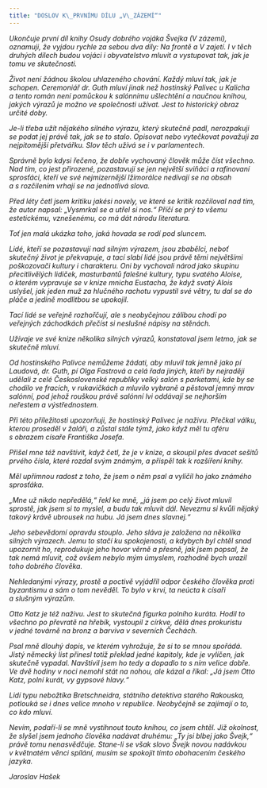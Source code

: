 ```yaml
---
title: "DOSLOV K\_PRVNÍMU DÍLU „V\_ZÁZEMÍ“"
---
```


_Ukončuje první díl knihy Osudy dobrého vojáka Švejka (V zázemí), oznamuji, že vyjdou rychle za sebou dva díly: Na frontě a V zajetí. I v těch druhých dílech budou vojáci i obyvatelstvo mluvit a vystupovat tak, jak je tomu ve skutečnosti._

_Život není žádnou školou uhlazeného chování. Každý mluví tak, jak je schopen. Ceremoniář dr. Guth mluví jinak než hostinský Palivec u Kalicha a tento román není pomůckou k salónnímu ušlechtění a naučnou knihou, jakých výrazů je možno ve společnosti užívat. Jest to historický obraz určité doby._

_Je-li třeba užít nějakého silného výrazu, který skutečně padl, nerozpakuji se podat jej právě tak, jak se to stalo. Opisovat nebo vytečkovat považuji za nejpitomější přetvářku. Slov těch užívá se i v parlamentech._

_Správně bylo kdysi řečeno, že dobře vychovaný člověk může číst všechno. Nad tím, co jest přirozené, pozastavují se jen největší sviňáci a rafinovaní sprosťáci, kteří ve své nejmizernější lžimorálce nedívají se na obsah a s rozčilením vrhají se na jednotlivá slova._

_Před léty četl jsem kritiku jakési novely, ve které se kritik rozčiloval nad tím, že autor napsal: „Vysmrkal se a utřel si nos.“ Příčí se prý to všemu estetickému, vznešenému, co má dát národu literatura._

_Toť jen malá ukázka toho, jaká hovada se rodí pod sluncem._

_Lidé, kteří se pozastavují nad silným výrazem, jsou zbabělci, neboť skutečný život je překvapuje, a tací slabí lidé jsou právě těmi největšími poškozovači kultury i charakteru. Oni by vychovali národ jako skupinu přecitlivělých lidiček, masturbantů falešné kultury, typu svatého Aloise, o kterém vypravuje se v knize mnicha Eustacha, že když svatý Alois uslyšel, jak jeden muž za hlučného rachotu vypustil své větry, tu dal se do pláče a jedině modlitbou se upokojil._

_Tací lidé se veřejně rozhořčují, ale s neobyčejnou zálibou chodí po veřejných záchodkách přečíst si neslušné nápisy na stěnách._

_Užívaje ve své knize několika silných výrazů, konstatoval jsem letmo, jak se skutečně mluví._

_Od hostinského Palivce nemůžeme žádati, aby mluvil tak jemně jako pí Laudová, dr. Guth, pí Olga Fastrová a celá řada jiných, kteří by nejraději udělali z celé Československé republiky velký salón s parketami, kde by se chodilo ve fracích, v rukavičkách a mluvilo vybraně a pěstoval jemný mrav salónní, pod jehož rouškou právě salónní lvi oddávají se nejhorším neřestem a výstřednostem._

  

_Při této příležitosti upozorňuji, že hostinský Palivec je naživu. Přečkal válku, kterou proseděl v žaláři, a zůstal stále týmž, jako když měl tu aféru s obrazem císaře Františka Josefa._

_Přišel mne též navštívit, když četl, že je v knize, a skoupil přes dvacet sešitů prvého čísla, které rozdal svým známým, a přispěl tak k rozšíření knihy._

_Měl upřímnou radost z toho, že jsem o něm psal a vylíčil ho jako známého sprosťáka._

_„Mne už nikdo nepředělá,“ řekl ke mně, „já jsem po celý život mluvil sprostě, jak jsem si to myslel, a budu tak mluvit dál. Nevezmu si kvůli nějaký takový krávě ubrousek na hubu. Já jsem dnes slavnej.“_

_Jeho sebevědomí opravdu stouplo. Jeho sláva je založena na několika silných výrazech. Jemu to stačí ku spokojenosti, a kdybych byl chtěl snad upozornit ho, reprodukuje jeho hovor věrně a přesně, jak jsem popsal, že tak nemá mluvit, což ovšem nebylo mým úmyslem, rozhodně bych urazil toho dobrého člověka._

_Nehledanými výrazy, prostě a poctivě vyjádřil odpor českého člověka proti byzantismu a sám o tom nevěděl. To bylo v krvi, ta neúcta k císaři a slušným výrazům._

  

_Otto Katz je též naživu. Jest to skutečná figurka polního kuráta. Hodil to všechno po převratě na hřebík, vystoupil z církve, dělá dnes prokuristu v jedné továrně na bronz a barviva v severních Čechách._

_Psal mně dlouhý dopis, ve kterém vyhrožuje, že si to se mnou spořádá. Jistý německý list přinesl totiž překlad jedné kapitoly, kde je vylíčen, jak skutečně vypadal. Navštívil jsem ho tedy a dopadlo to s ním velice dobře. Ve dvě hodiny v noci nemohl stát na nohou, ale kázal a říkal: „Já jsem Otto Katz, polní kurát, vy gypsové hlavy.“_

_Lidí typu nebožtíka Bretschneidra, státního detektiva starého Rakouska, potlouká se i dnes velice mnoho v republice. Neobyčejně se zajímají o to, co kdo mluví._

_Nevím, podaří-li se mně vystihnout touto knihou, co jsem chtěl. Již okolnost, že slyšel jsem jednoho člověka nadávat druhému: „Ty jsi blbej jako Švejk,“ právě tomu nenasvědčuje. Stane-li se však slovo Švejk novou nadávkou v květnatém věnci spílání, musím se spokojit tímto obohacením českého jazyka._

_Jaroslav Hašek_
